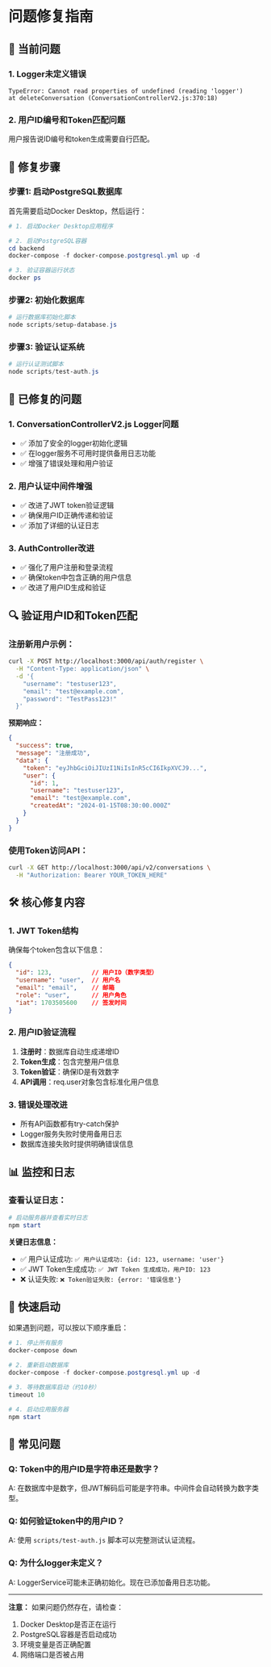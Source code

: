 # 问题修复指南

## 🚨 当前问题

### 1. Logger未定义错误
```
TypeError: Cannot read properties of undefined (reading 'logger')
at deleteConversation (ConversationControllerV2.js:370:18)
```

### 2. 用户ID编号和Token匹配问题
用户报告说ID编号和token生成需要自行匹配。

## 🔧 修复步骤

### 步骤1: 启动PostgreSQL数据库

首先需要启动Docker Desktop，然后运行：

```powershell
# 1. 启动Docker Desktop应用程序

# 2. 启动PostgreSQL容器
cd backend
docker-compose -f docker-compose.postgresql.yml up -d

# 3. 验证容器运行状态
docker ps
```

### 步骤2: 初始化数据库

```powershell
# 运行数据库初始化脚本
node scripts/setup-database.js
```

### 步骤3: 验证认证系统

```powershell
# 运行认证测试脚本
node scripts/test-auth.js
```

## 🎯 已修复的问题

### 1. ConversationControllerV2.js Logger问题
- ✅ 添加了安全的logger初始化逻辑
- ✅ 在logger服务不可用时提供备用日志功能
- ✅ 增强了错误处理和用户验证

### 2. 用户认证中间件增强
- ✅ 改进了JWT token验证逻辑
- ✅ 确保用户ID正确传递和验证
- ✅ 添加了详细的认证日志

### 3. AuthController改进
- ✅ 强化了用户注册和登录流程
- ✅ 确保token中包含正确的用户信息
- ✅ 改进了用户ID生成和验证

## 🔍 验证用户ID和Token匹配

### 注册新用户示例：

```bash
curl -X POST http://localhost:3000/api/auth/register \
  -H "Content-Type: application/json" \
  -d '{
    "username": "testuser123",
    "email": "test@example.com",
    "password": "TestPass123!"
  }'
```

**预期响应：**
```json
{
  "success": true,
  "message": "注册成功",
  "data": {
    "token": "eyJhbGciOiJIUzI1NiIsInR5cCI6IkpXVCJ9...",
    "user": {
      "id": 1,
      "username": "testuser123",
      "email": "test@example.com",
      "createdAt": "2024-01-15T08:30:00.000Z"
    }
  }
}
```

### 使用Token访问API：

```bash
curl -X GET http://localhost:3000/api/v2/conversations \
  -H "Authorization: Bearer YOUR_TOKEN_HERE"
```

## 🛠️ 核心修复内容

### 1. JWT Token结构
确保每个token包含以下信息：
```json
{
  "id": 123,           // 用户ID（数字类型）
  "username": "user",  // 用户名
  "email": "email",    // 邮箱
  "role": "user",      // 用户角色
  "iat": 1703505600    // 签发时间
}
```

### 2. 用户ID验证流程
1. **注册时**：数据库自动生成递增ID
2. **Token生成**：包含完整用户信息
3. **Token验证**：确保ID是有效数字
4. **API调用**：req.user对象包含标准化用户信息

### 3. 错误处理改进
- 所有API函数都有try-catch保护
- Logger服务失败时使用备用日志
- 数据库连接失败时提供明确错误信息

## 📊 监控和日志

### 查看认证日志：
```powershell
# 启动服务器并查看实时日志
npm start
```

**关键日志信息：**
- ✅ 用户认证成功: `✅ 用户认证成功: {id: 123, username: 'user'}`
- ✅ JWT Token生成成功: `✅ JWT Token 生成成功，用户ID: 123`
- ❌ 认证失败: `❌ Token验证失败: {error: '错误信息'}`

## 🚀 快速启动

如果遇到问题，可以按以下顺序重启：

```powershell
# 1. 停止所有服务
docker-compose down

# 2. 重新启动数据库
docker-compose -f docker-compose.postgresql.yml up -d

# 3. 等待数据库启动（约10秒）
timeout 10

# 4. 启动应用服务器
npm start
```

## 📝 常见问题

### Q: Token中的用户ID是字符串还是数字？
A: 在数据库中是数字，但JWT解码后可能是字符串。中间件会自动转换为数字类型。

### Q: 如何验证token中的用户ID？
A: 使用 `scripts/test-auth.js` 脚本可以完整测试认证流程。

### Q: 为什么logger未定义？
A: LoggerService可能未正确初始化。现在已添加备用日志功能。

---

**注意：** 如果问题仍然存在，请检查：
1. Docker Desktop是否正在运行
2. PostgreSQL容器是否启动成功
3. 环境变量是否正确配置
4. 网络端口是否被占用 
